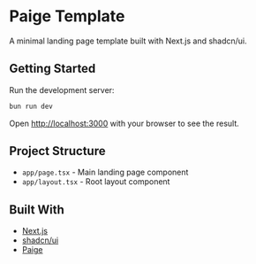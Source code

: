 # Paige Template

A minimal landing page template built with Next.js and shadcn/ui.

## Getting Started

Run the development server:

```bash
bun run dev
```

Open [http://localhost:3000](http://localhost:3000) with your browser to see the result.

## Project Structure

- `app/page.tsx` - Main landing page component
- `app/layout.tsx` - Root layout component

## Built With

- [Next.js](https://nextjs.org)
- [shadcn/ui](https://ui.shadcn.com)
- [Paige](https://paige.sh)
